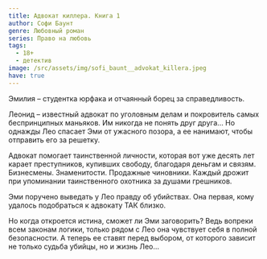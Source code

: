 ```yaml
---
title: Адвокат киллера. Книга 1
author: Софи Баунт
genre: Любовный роман
series: Право на любовь
tags:
  - 18+
  - детектив
image: /src/assets/img/sofi_baunt__advokat_killera.jpeg
have: true
---
```

Эмилия – студентка юрфака и отчаянный борец за справедливость.

Леонид – известный адвокат по уголовным делам и покровитель самых беспринципных маньяков. Им никогда не понять друг друга… Но однажды Лео спасает Эми от ужасного позора, а ее нанимают, чтобы отправить его за решетку.

Адвокат помогает таинственной личности, которая вот уже десять лет карает преступников, купивших свободу, благодаря деньгам и связям. Бизнесмены. Знаменитости. Продажные чиновники. Каждый дрожит при упоминании таинственного охотника за душами грешников.

Эми поручено выведать у Лео правду об убийствах. Она первая, кому удалось подобраться к адвокату ТАК близко.

Но когда откроется истина, сможет ли Эми заговорить? Ведь вопреки всем законам логики, только рядом с Лео она чувствует себя в полной безопасности. А теперь ее ставят перед выбором, от которого зависит не только судьба убийцы, но и жизнь Лео…
